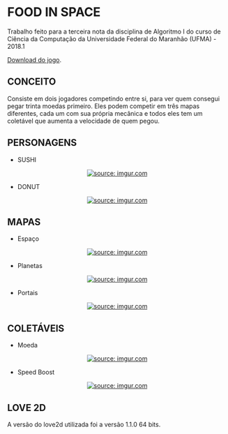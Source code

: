 # FOOD IN SPACE

  Trabalho feito para a terceira nota da disciplina de Algoritmo I do curso de Ciência da Computação da Universidade Federal do Maranhão (UFMA) - 2018.1
  
  <a href="https://drive.google.com/open?id=1CaUAl7UbChqcifhqSpgS8QMV4Di6KFbW">Download do jogo</a>.
  
  <div id="ytplayer"></div>

<script>
  // Load the IFrame Player API code asynchronously.
  var tag = document.createElement('script');
  tag.src = "https://www.youtube.com/player_api";
  var firstScriptTag = document.getElementsByTagName('script')[0];
  firstScriptTag.parentNode.insertBefore(tag, firstScriptTag);

  // Replace the 'ytplayer' element with an <iframe> and
  // YouTube player after the API code downloads.
  var player;
  function onYouTubePlayerAPIReady() {
    player = new YT.Player('ytplayer', {
      height: '360',
      width: '640',
      videoId: 'M7lc1UVf-VE'
    });
  }
</script>

## CONCEITO

  Consiste em dois jogadores competindo entre si, para ver quem consegui pegar trinta moedas primeiro. Eles podem competir em três mapas diferentes, cada um com sua própria mecânica e todos eles tem um coletável que aumenta a velocidade de quem pegou.

## PERSONAGENS

- SUSHI
<p align="center"><a href="https://imgur.com/X2VvVZL"><img src="https://i.imgur.com/X2VvVZL.png" title="source: imgur.com" /></a>

- DONUT
<p align="center"><a href="https://imgur.com/bBR17KU"><img src="https://i.imgur.com/bBR17KU.png" title="source: imgur.com" /></a>

## MAPAS

- Espaço

<p align="center"><a href="https://imgur.com/gFRQEbH"><img src="https://i.imgur.com/gFRQEbH.png" title="source: imgur.com" /></a></p>

- Planetas

<p align="center"><a href="https://imgur.com/d7V0Iy4"><img src="https://i.imgur.com/d7V0Iy4.png" title="source: imgur.com" /></a></p>

- Portais

<p align="center"><a href="https://imgur.com/o8AW5nh"><img src="https://i.imgur.com/o8AW5nh.png" title="source: imgur.com" /></a></p>

## COLETÁVEIS

- Moeda

<p align="center"><a href="https://imgur.com/7uJ6t6L"><img src="https://i.imgur.com/7uJ6t6L.png" title="source: imgur.com" /></a></p>

- Speed Boost

<p align="center"><a href="https://imgur.com/YoAKcT3"><img src="https://i.imgur.com/YoAKcT3.png" title="source: imgur.com" /></a></p>

## LOVE 2D 

A versão do love2d utilizada foi a versão 1.1.0 64 bits.
